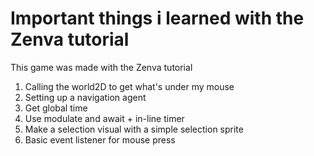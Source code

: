 # Important things i learned with the Zenva tutorial
This game was made with the Zenva tutorial

1. Calling the world2D to get what's under my mouse
2. Setting up a navigation agent
3. Get global time
4. Use modulate and await + in-line timer
5. Make a selection visual with a simple selection sprite
6. Basic event listener for mouse press
